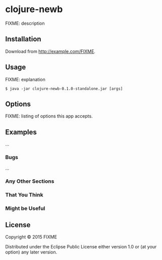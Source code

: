 # clojure-newb

FIXME: description

## Installation

Download from http://example.com/FIXME.

## Usage

FIXME: explanation

    $ java -jar clojure-newb-0.1.0-standalone.jar [args]

## Options

FIXME: listing of options this app accepts.

## Examples

...

### Bugs

...

### Any Other Sections
### That You Think
### Might be Useful

## License

Copyright © 2015 FIXME

Distributed under the Eclipse Public License either version 1.0 or (at
your option) any later version.
